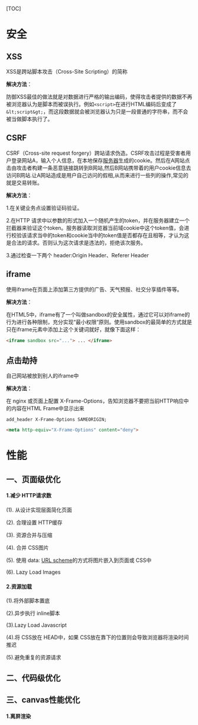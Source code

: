 [TOC]

# 安全

## XSS

XSS是跨站脚本攻击（Cross-Site Scripting）的简称

**解决方法**：

防御XSS最佳的做法就是对数据进行严格的输出编码，使得攻击者提供的数据不再被浏览器认为是脚本而被误执行。例如`<script>`在进行HTML编码后变成了`&lt;script&gt;`，而这段数据就会被浏览器认为只是一段普通的字符串，而不会被当做脚本执行了。

## CSRF

CSRF（Cross-site request forgery）跨站请求伪造。CSRF攻击过程是受害者用户登录网站A，输入个人信息，在本地保存[服务器](https://www.baidu.com/s?wd=%E6%9C%8D%E5%8A%A1%E5%99%A8&tn=24004469_oem_dg&rsv_dl=gh_pl_sl_csd)生成的cookie。然后在A网站点击由攻击者构建一条恶意链接跳转到B网站,然后B网站携带着的用户cookie信息去访问B网站.让A网站造成是用户自己访问的假相,从而来进行一些列的操作,常见的就是交易转账。

**解决方法**：

1.在关键业务点设置验证码验证。 

2.在HTTP 请求中以参数的形式加入一个随机产生的token，并在服务器建立一个拦截器来验证这个token。服务器读取浏览器当前域cookie中这个token值，会进行校验该请求当中的token和cookie当中的token值是否都存在且相等，才认为这是合法的请求。否则认为这次请求是违法的，拒绝该次服务。 

3.通过检查一下两个 header:Origin Header、Referer Header


## iframe

使用iframe在页面上添加第三方提供的广告、天气预报、社交分享插件等等。

**解决方法**：

在HTML5中，iframe有了一个叫做sandbox的安全属性，通过它可以对iframe的行为进行各种限制，充分实现“最小权限“原则。使用sandbox的最简单的方式就是只在iframe元素中添加上这个关键词就好，就像下面这样：

```html
<iframe sandbox src="..."> ... </iframe>
```

## 点击劫持

自己网站被放到别人的iframe中

**解决方法**：

在 nginx 或页面上配置 X-Frame-Options，告知浏览器不要把当前HTTP响应中的内容在HTML Frame中显示出来

```nginx
add_header X-Frame-Options SAMEORIGIN;
```
```html
<meta http-equiv="X-Frame-Options" content="deny">
```

# 性能

## 一、页面级优化

#### 1.减少 HTTP请求数

(1). 从设计实现层面简化页面

(2). 合理设置 HTTP缓存

(3). 资源合并与压缩

(4). 合并 CSS图片

(5). 使用 data: [URL scheme](https://link.zhihu.com/?target=http%3A//tools.ietf.org/html/rfc2397%2520/t%2520_blank)的方式将图片嵌入到页面或 CSS中

(6). Lazy Load Images

#### 2.资源加载

(1).将外部脚本置底

(2).异步执行 inline脚本

(3).Lazy Load Javascript

(4).将 CSS放在 HEAD中，如果 CSS放在靠下的位置则会导致浏览器将渲染时间推迟

(5).避免重复的资源请求

## 二、代码级优化
#### 

## 三、canvas性能优化

#### 1.离屏渲染



